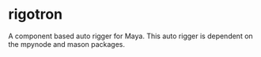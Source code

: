 # rigotron
A component based auto rigger for Maya.
This auto rigger is dependent on the mpynode and mason packages.
